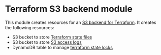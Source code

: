# Terraform S3 backend module

This module creates resources for an [S3 backend for Terraform](https://www.terraform.io/language/settings/backends/s3). It creates the following resources:

* S3 bucket to store [Terraform state files](https://www.terraform.io/language/state)
* S3 bucket to store [S3 access logs](https://docs.aws.amazon.com/AmazonS3/latest/userguide/ServerLogs.html)
* DynamoDB table to manage [terraform state locks](https://www.terraform.io/language/state/locking)
